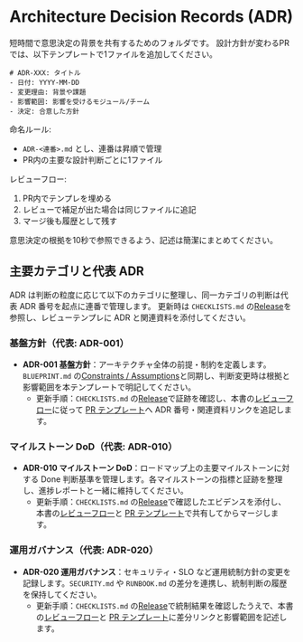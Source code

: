 # Architecture Decision Records (ADR)

短時間で意思決定の背景を共有するためのフォルダです。
設計方針が変わるPRでは、以下テンプレートで1ファイルを追加してください。

```text
# ADR-XXX: タイトル
- 日付: YYYY-MM-DD
- 変更理由: 背景や課題
- 影響範囲: 影響を受けるモジュール/チーム
- 決定: 合意した方針
```

命名ルール:

- `ADR-<連番>.md` とし、連番は昇順で管理
- PR内の主要な設計判断ごとに1ファイル

<!-- markdownlint-disable-next-line MD033 -->
<a id="レビューフロー"></a>
レビューフロー:

1. PR内でテンプレを埋める
2. レビューで補足が出た場合は同じファイルに追記
3. マージ後も履歴として残す

意思決定の根拠を10秒で参照できるよう、記述は簡潔にまとめてください。

## 主要カテゴリと代表 ADR

ADR は判断の粒度に応じて以下のカテゴリに整理し、同一カテゴリの判断は代表 ADR 番号を起点に連番で管理します。
更新時は `CHECKLISTS.md` の[Release](../../CHECKLISTS.md#release)を参照し、レビューテンプレに ADR と関連資料を添付してください。

<!-- markdownlint-disable-next-line MD033 -->
<a id="adr-core-policy"></a>

### 基盤方針（代表: ADR-001）

- **ADR-001 基盤方針**：アーキテクチャ全体の前提・制約を定義します。`BLUEPRINT.md` の[Constraints / Assumptions][blueprint-constraints]と同期し、判断変更時は根拠と影響範囲を本テンプレートで明記してください。
  - 更新手順：`CHECKLISTS.md` の[Release][checklists-release]で証跡を確認し、本書の[レビューフロー](#レビューフロー)に従って [PR テンプレート][pr-template]へ ADR 番号・関連資料リンクを追記します。

<!-- markdownlint-disable-next-line MD033 -->
<a id="adr-milestone-dod"></a>

### マイルストーン DoD（代表: ADR-010）

- **ADR-010 マイルストーン DoD**：ロードマップ上の主要マイルストーンに対する Done 判断基準を管理します。各マイルストーンの指標と証跡を整理し、進捗レポートと一緒に維持してください。
  - 更新手順：`CHECKLISTS.md` の[Release][checklists-release]で確認したエビデンスを添付し、本書の[レビューフロー](#レビューフロー)と [PR テンプレート][pr-template]で共有してからマージします。

<!-- markdownlint-disable-next-line MD033 -->
<a id="adr-operations-governance"></a>

### 運用ガバナンス（代表: ADR-020）

- **ADR-020 運用ガバナンス**：セキュリティ・SLO など運用統制方針の変更を記録します。`SECURITY.md` や `RUNBOOK.md` の差分を連携し、統制判断の履歴を保持してください。
  - 更新手順：`CHECKLISTS.md` の[Release][checklists-release]で統制結果を確認したうえで、本書の[レビューフロー](#レビューフロー)と [PR テンプレート][pr-template]に差分リンクと影響範囲を記述します。

[blueprint-constraints]: ../../BLUEPRINT.md#3-constraints--assumptions
[checklists-release]: ../../CHECKLISTS.md#release
[pr-template]: ../../.github/pull_request_template.md
